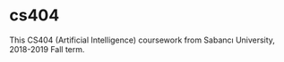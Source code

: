 # cs404
This CS404 (Artificial Intelligence) coursework from Sabancı University, 2018-2019 Fall term.
